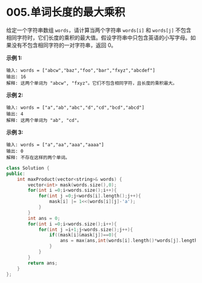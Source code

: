 # 005.单词长度的最大乘积

给定一个字符串数组 `words`，请计算当两个字符串 `words[i]` 和 `words[j]` 不包含相同字符时，它们长度的乘积的最大值。假设字符串中只包含英语的小写字母。如果没有不包含相同字符的一对字符串，返回 0。

 

**示例 1:**

```
输入: words = ["abcw","baz","foo","bar","fxyz","abcdef"]
输出: 16 
解释: 这两个单词为 "abcw", "fxyz"。它们不包含相同字符，且长度的乘积最大。
```

**示例 2:**

```
输入: words = ["a","ab","abc","d","cd","bcd","abcd"]
输出: 4 
解释: 这两个单词为 "ab", "cd"。
```

**示例 3:**

```
输入: words = ["a","aa","aaa","aaaa"]
输出: 0 
解释: 不存在这样的两个单词。
```

 ```C++
 class Solution {
 public:
     int maxProduct(vector<string>& words) {
         vector<int> mask(words.size(),0);
         for(int i =0;i<words.size();i++){
             for(int j =0;j<words[i].length();j++){
                 mask[i] |= 1<<(words[i][j]-'a');
             }
         }
         int ans = 0;
         for(int i =0;i<words.size();i++){
             for(int j =i+1;j<words.size();j++){
                 if((mask[i]&mask[j])==0){
                     ans = max(ans,int(words[i].length()*words[j].length()));
                 }
             }
         }
         return ans;
     }
 };
 ```

